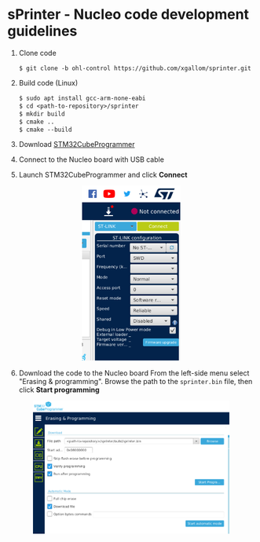# sPrinter - Nucleo code development guidelines

1. Clone code
    
    ```
    $ git clone -b ohl-control https://github.com/xgallom/sprinter.git
    ```
2. Build code (Linux)
    ```
    $ sudo apt install gcc-arm-none-eabi
    $ cd <path-to-repository>/sprinter
    $ mkdir build
    $ cmake ..
    $ cmake --build
    ```

3. Download [STM32CubeProgrammer](https://www.st.com/en/development-tools/stm32cubeprog.html)

4. Connect to the Nucleo board with USB cable

5. Launch STM32CubeProgrammer and click **Connect**
<p align="center">
    <img src="./doc01.png" width="200">
</p>

6. Download the code to the Nucleo board
    From the left-side menu select "Erasing & programming". Browse the path to the `sprinter.bin` file, then click **Start programming**
<p align="center">
    <img src="./doc02.png" width="400">
</p>